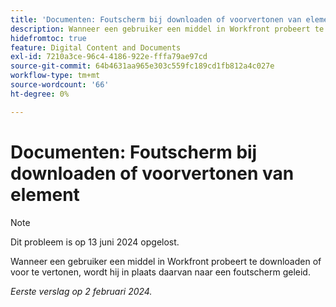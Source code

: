 ```yaml
---
title: 'Documenten: Foutscherm bij downloaden of voorvertonen van element'
description: Wanneer een gebruiker een middel in Workfront probeert te downloaden of voor te vertonen, wordt hij in plaats daarvan naar een foutscherm geleid.
hidefromtoc: true
feature: Digital Content and Documents
exl-id: 7210a3ce-96c4-4186-922e-fffa79ae97cd
source-git-commit: 64b4631aa965e303c559fc189cd1fb812a4c027e
workflow-type: tm+mt
source-wordcount: '66'
ht-degree: 0%

---
```


# Documenten: Foutscherm bij downloaden of voorvertonen van element

>[!NOTE]
>
>Dit probleem is op 13 juni 2024 opgelost.

Wanneer een gebruiker een middel in Workfront probeert te downloaden of voor te vertonen, wordt hij in plaats daarvan naar een foutscherm geleid.

_Eerste verslag op 2 februari 2024._
